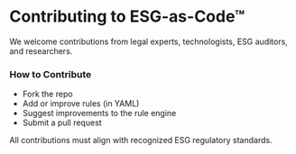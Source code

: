 # Contributing to ESG-as-Code™

We welcome contributions from legal experts, technologists, ESG auditors, and researchers.

### How to Contribute
- Fork the repo
- Add or improve rules (in YAML)
- Suggest improvements to the rule engine
- Submit a pull request

All contributions must align with recognized ESG regulatory standards.
